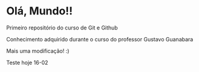 # Olá, Mundo!!
 Primeiro repositório do curso de Git e Github

Conhecimento adquirido durante o curso do professor Gustavo Guanabara

Mais uma modificação! :)

Teste hoje 16-02
